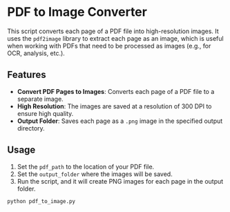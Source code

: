 # PDF to Image Converter

This script converts each page of a PDF file into high-resolution images. It uses the `pdf2image` library to extract each page as an image, which is useful when working with PDFs that need to be processed as images (e.g., for OCR, analysis, etc.).

## Features
- **Convert PDF Pages to Images**: Converts each page of a PDF file to a separate image.
- **High Resolution**: The images are saved at a resolution of 300 DPI to ensure high quality.
- **Output Folder**: Saves each page as a `.png` image in the specified output directory.

## Usage
1. Set the `pdf_path` to the location of your PDF file.
2. Set the `output_folder` where the images will be saved.
3. Run the script, and it will create PNG images for each page in the output folder.

```bash
python pdf_to_image.py